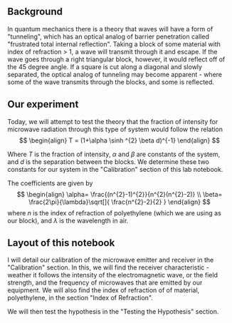 ## Background
In quantum mechanics there is a theory that waves will have a form of "tunneling", which has an optical analog of barrier penetration called "frustrated total internal reflection". Taking a block of some material with index of refraction > 1, a wave will transmit through it and escape. If the wave goes through a right triangular block, however, it would reflect off of the $45$ degree angle. If a square is cut along a diagonal and slowly separated, the optical analog of tunneling may become apparent - where some of the wave transmits through the blocks, and some is reflected.

## Our experiment
Today, we will attempt to test the theory that the fraction of intensity for microwave radiation through this type of system would follow the relation
$$
\begin{align}
T = (1+\alpha \sinh ^{2} \beta d)^{-1}
\end{align}
$$

Where $T$ is the fraction of intensity, $\alpha$ and $\beta$ are constants of the system, and $d$ is the separation between the blocks. We determine these two constants for our system in the "Calibration" section of this lab notebook.

The coefficients are given by
$$
\begin{align}
\alpha= \frac{(n^{2}-1)^{2}}{n^{2}(n^{2}-2)} \\
\beta= \frac{2\pi}{\lambda}\sqrt[]{ \frac{n^{2}-2}{2} } 
\end{align}
$$
where $n$ is the index of refraction of polyethylene (which we are using as our block), and $\lambda$ is the wavelength in air. 

## Layout of this notebook

I will detail our calibration of the microwave emitter and receiver in the "Calibration" section. In this, we will find the receiver characteristic -weather it follows the intensity of the electromagnetic wave, or the field strength, and the frequency of microwaves that are emitted by our equipment. We will also find the index of refraction of of material, polyethylene, in the section "Index of Refraction".

We will then test the hypothesis in the "Testing the Hypothesis" section. 

